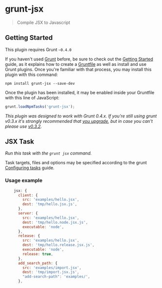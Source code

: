 # grunt-jsx

> Compile JSX to Javascript

## Getting Started
This plugin requires Grunt `~0.4.0`

If you haven't used [Grunt](http://gruntjs.com/) before, be sure to check out the [Getting Started](http://gruntjs.com/getting-started) guide, as it explains how to create a [Gruntfile](http://gruntjs.com/sample-gruntfile) as well as install and use Grunt plugins. Once you're familiar with that process, you may install this plugin with this command:

```shell
npm install grunt-jsx --save-dev
```

Once the plugin has been installed, it may be enabled inside your Gruntfile with this line of JavaScript:

```js
grunt.loadNpmTasks('grunt-jsx');
```

*This plugin was designed to work with Grunt 0.4.x. If you're still using grunt v0.3.x it's strongly recommended that [you upgrade](http://gruntjs.com/upgrading-from-0.3-to-0.4), but in case you can't please use [v0.3.2](https://github.com/gruntjs/grunt-contrib-coffee/tree/grunt-0.3-stable).*

## JSX Task
_Run this task with the `grunt jsx` command._

Task targets, files and options may be specified according to the grunt [Configuring tasks](http://gruntjs.com/configuring-tasks) guide.

### Usage example

```js
    jsx: {
      client: {
        src: 'examples/hello.jsx',
        dest: 'tmp/hello.jsx.js',
      },
      server: {
        src: 'examples/hello.jsx',
        dest: 'tmp/hello.node.jsx.js',
        executable: 'node',
      },
      release: {
        src: 'examples/hello.jsx',
        dest: 'tmp/hello.release.jsx.js',
        executable: 'node',
        release: true,
      },
      add_search_path: {
        src: 'examples/import.jsx',
        dest: 'tmp/import.jsx.js',
        "add-search-path": 'examples/',
      },
```
